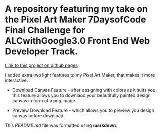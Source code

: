 # A repository featuring my take on the Pixel Art Maker 7DaysofCode Final Challenge for ALCwithGoogle3.0 Front End Web Developer Track.

[Link to this project on github pages ](https://thadev404.github.io/)

I added extra two light features to my Pixel Art Maker, that makes it more interactive.

* Download Canvas Feature - after designing with colors as it suits you, this feature allows you to downlaod your beautifully painted design canvas in form of a png image.
 
* Preview Download Feature - which allows you to preview you design canvas before download.

This *README.md* file was formatted using **markdown**.
